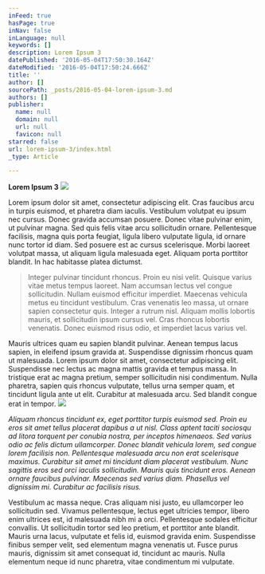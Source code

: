 ```yaml
---
inFeed: true
hasPage: true
inNav: false
inLanguage: null
keywords: []
description: Lorem Ipsum 3
datePublished: '2016-05-04T17:50:30.164Z'
dateModified: '2016-05-04T17:50:24.666Z'
title: ''
author: []
sourcePath: _posts/2016-05-04-lorem-ipsum-3.md
authors: []
publisher:
  name: null
  domain: null
  url: null
  favicon: null
starred: false
url: lorem-ipsum-3/index.html
_type: Article

---
```

**Lorem Ipsum 3**
![](https://the-grid-user-content.s3-us-west-2.amazonaws.com/ee2f4ad9-1d40-490a-8954-02f7625acdd4.jpg)

Lorem ipsum dolor sit amet, consectetur adipiscing elit. Cras faucibus arcu in turpis euismod, et pharetra diam iaculis. Vestibulum volutpat eu ipsum nec cursus. Donec gravida accumsan posuere. Donec vitae pulvinar enim, ut pulvinar magna. Sed quis felis vitae arcu sollicitudin ornare. Pellentesque facilisis, magna quis porta feugiat, ligula libero vulputate ligula, id ornare nunc tortor id diam. Sed posuere est ac cursus scelerisque. Morbi laoreet volutpat massa, ut aliquam ligula malesuada eget. Aliquam porta porttitor blandit. In hac habitasse platea dictumst.

> Integer pulvinar tincidunt rhoncus. Proin eu nisi velit. Quisque varius vitae metus tempus laoreet. Nam accumsan lectus vel congue sollicitudin. Nullam euismod efficitur imperdiet. Maecenas vehicula metus eu tincidunt vestibulum. Cras venenatis leo massa, ut ornare sapien consectetur quis. Integer a rutrum nisl. Aliquam mollis lobortis mauris, et sollicitudin ipsum cursus vel. Cras rhoncus lobortis venenatis. Donec euismod risus odio, et imperdiet lacus varius vel.

Mauris ultrices quam eu sapien blandit pulvinar. Aenean tempus lacus sapien, in eleifend ipsum gravida at. Suspendisse dignissim rhoncus quam ut malesuada. Lorem ipsum dolor sit amet, consectetur adipiscing elit. Suspendisse nec lectus ac magna mattis gravida et tempus massa. In tristique erat ac magna pretium, semper sollicitudin nisi condimentum. Nulla pharetra, sapien quis rhoncus vulputate, tellus urna semper quam, et tincidunt ligula ante ut elit. Curabitur at malesuada arcu. Sed blandit congue erat in tempor.
![](https://the-grid-user-content.s3-us-west-2.amazonaws.com/4fd0b3cc-76c1-4ab1-8fc2-3816f9c576a0.jpg)

_Aliquam rhoncus tincidunt ex, eget porttitor turpis euismod sed. Proin eu eros sit amet tellus placerat dapibus a ut nisl. Class aptent taciti sociosqu ad litora torquent per conubia nostra, per inceptos himenaeos. Sed varius odio ac felis dictum ullamcorper. Donec blandit vehicula lorem, sed congue lorem facilisis non. Pellentesque malesuada arcu non erat scelerisque maximus. Curabitur sit amet mi tincidunt diam placerat vestibulum. Nunc sagittis eros sed orci iaculis sollicitudin. Mauris quis tincidunt eros. Aenean ornare faucibus pulvinar. Maecenas sed varius diam. Phasellus vel dignissim mi. Curabitur ac facilisis risus._

Vestibulum ac massa neque. Cras aliquam nisi justo, eu ullamcorper leo sollicitudin sed. Vivamus pellentesque, lectus eget ultricies tempor, libero enim ultrices est, id malesuada nibh mi a orci. Pellentesque sodales efficitur convallis. Ut sollicitudin tortor sed leo pretium, et porttitor ante blandit. Mauris urna lacus, vulputate et felis id, euismod gravida enim. Suspendisse finibus semper velit, sed elementum magna venenatis ut. Fusce purus mauris, dignissim sit amet consequat id, tincidunt ac mauris. Nulla elementum neque id nunc pharetra, vitae condimentum mi vulputate.
